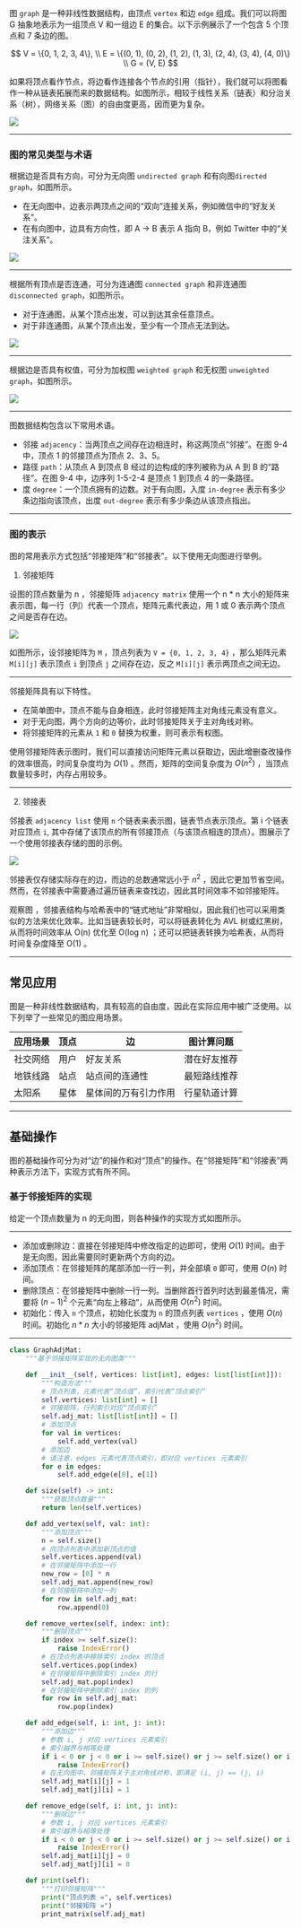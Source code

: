 图 `graph` 是一种非线性数据结构，由顶点 `vertex` 和边 `edge` 组成。我们可以将图 G 抽象地表示为一组顶点 V 和一组边 E 的集合。以下示例展示了一个包含 5 个顶点和 7 条边的图。

$$
V = \{0, 1, 2, 3, 4\}, \\
E = \{(0, 1), (0, 2), (1, 2), (1, 3), (2, 4), (3, 4), (4, 0)\} \\
G = (V, E)
$$

如果将顶点看作节点，将边看作连接各个节点的引用（指针），我们就可以将图看作一种从链表拓展而来的数据结构。如图所示，相较于线性关系（链表）和分治关系（树），网络关系（图）的自由度更高，因而更为复杂。

<img class="w-120 mx-auto" src="../images/graph/evolve.png" />

---

### 图的常见类型与术语

根据边是否具有方向，可分为无向图 `undirected graph` 和有向图`directed graph`，如图所示。

- 在无向图中，边表示两顶点之间的“双向”连接关系，例如微信中的“好友关系”。
- 在有向图中，边具有方向性，即 A -> B 表示 A 指向 B，例如 Twitter 中的“关注关系”。

<img class="w-120 mx-auto" src="../images/graph/cat1.png" />

---

根据所有顶点是否连通，可分为连通图 `connected graph` 和非连通图 `disconnected graph`，如图所示。

- 对于连通图，从某个顶点出发，可以到达其余任意顶点。
- 对于非连通图，从某个顶点出发，至少有一个顶点无法到达。

<img class="w-140 mx-auto" src="../images/graph/cat2.png" />

---

根据边是否具有权值，可分为加权图 `weighted graph` 和无权图 `unweighted graph`，如图所示。

<img class="w-140 mx-auto" src="../images/graph/cat3.png" />

---

图数据结构包含以下常用术语。

- 邻接 `adjacency`：当两顶点之间存在边相连时，称这两顶点“邻接”。在图 9-4 中，顶点 1 的邻接顶点为顶点 2、3、5。
- 路径 `path`：从顶点 A 到顶点 B 经过的边构成的序列被称为从 A 到 B 的“路径”。在图 9-4 中，边序列 1-5-2-4 是顶点 1 到顶点 4 的一条路径。
- 度 `degree`：一个顶点拥有的边数。对于有向图，入度 `in-degree` 表示有多少条边指向该顶点，出度 `out-degree` 表示有多少条边从该顶点指出。

---

### 图的表示

图的常用表示方式包括“邻接矩阵”和“邻接表”。以下使用无向图进行举例。

1. 邻接矩阵

设图的顶点数量为 n ，邻接矩阵 `adjacency matrix` 使用一个 n * n 大小的矩阵来表示图，每一行（列）代表一个顶点，矩阵元素代表边，用 1 或 0 表示两个顶点之间是否存在边。

<img class="w-100 mx-auto" src="../images/graph/adjacency_matrix.png" />

如图所示，设邻接矩阵为 `M` ，顶点列表为 `V = {0, 1, 2, 3, 4}` ，那么矩阵元素 `M[i][j]` 表示顶点 `i` 到顶点 `j` 之间存在边，反之 `M[i][j]` 表示两顶点之间无边。

---

邻接矩阵具有以下特性。
- 在简单图中，顶点不能与自身相连，此时邻接矩阵主对角线元素没有意义。
- 对于无向图，两个方向的边等价，此时邻接矩阵关于主对角线对称。
- 将邻接矩阵的元素从 `1` 和 `0` 替换为权重，则可表示有权图。

使用邻接矩阵表示图时，我们可以直接访问矩阵元素以获取边，因此增删查改操作的效率很高，时间复杂度均为 $O(1)$ 。然而，矩阵的空间复杂度为 $O(n^2)$ ，当顶点数量较多时，内存占用较多。

---

2. 领接表

邻接表 `adjacency list` 使用 `n` 个链表来表示图，链表节点表示顶点。第 i 个链表对应顶点 `i`, 其中存储了该顶点的所有邻接顶点（与该顶点相连的顶点）。图展示了一个使用邻接表存储的图的示例。

<img class="w-140 mx-auto" src="../images/graph/adjacency_list.png" />

邻接表仅存储实际存在的边，而边的总数通常远小于 $n^2$ ，因此它更加节省空间。然而，在邻接表中需要通过遍历链表来查找边，因此其时间效率不如邻接矩阵。

观察图 ，邻接表结构与哈希表中的“链式地址”非常相似，因此我们也可以采用类似的方法来优化效率。比如当链表较长时，可以将链表转化为 AVL 树或红黑树，从而将时间效率从 O(n) 优化至 O(log n) ；还可以把链表转换为哈希表，从而将时间复杂度降至 O(1) 。

---

## 常见应用

图是一种非线性数据结构，具有较高的自由度，因此在实际应用中被广泛使用。以下列举了一些常见的图应用场景。

| 应用场景 | 顶点 | 边 | 图计算问题 |
| --- | --- | --- | --- |
| 社交网络 | 用户 | 好友关系 | 潜在好友推荐 |
| 地铁线路 | 站点 | 站点间的连通性 | 最短路线推荐 |
| 太阳系 | 星体 | 星体间的万有引力作用 | 行星轨道计算 |

---

## 基础操作

图的基础操作可分为对“边”的操作和对“顶点”的操作。在“邻接矩阵”和“邻接表”两种表示方法下，实现方式有所不同。

### 基于邻接矩阵的实现

给定一个顶点数量为 n 的无向图，则各种操作的实现方式如图所示。

<v-switch>
<template #1>
<img class="w-140 mx-auto" src="../images/graph/matrix1.png" />
</template>
<template #2>
<img class="w-140 mx-auto" src="../images/graph/matrix2.png" />
</template>
<template #3>
<img class="w-140 mx-auto" src="../images/graph/matrix3.png" />
</template>
<template #4>
<img class="w-140 mx-auto" src="../images/graph/matrix4.png" />
</template>
<template #5>
<img class="w-140 mx-auto" src="../images/graph/matrix5.png" />
</template>
</v-switch>

---

- 添加或删除边：直接在邻接矩阵中修改指定的边即可，使用 $O(1)$ 时间。由于是无向图，因此需要同时更新两个方向的边。
- 添加顶点：在邻接矩阵的尾部添加一行一列，并全部填 `0` 即可，使用 $O(n)$ 时间。
- 删除顶点：在邻接矩阵中删除一行一列。当删除首行首列时达到最差情况，需要将 $(n-1)^2$ 个元素“向左上移动”，从而使用 $O(n^2)$ 时间。
- 初始化：传入 `n` 个顶点，初始化长度为 `n` 的顶点列表 `vertices` ，使用 $O(n)$ 时间。初始化 
$n * n$ 大小的邻接矩阵 adjMat ，使用 $O(n^2)$ 时间。 

---

```py {*}{maxHeight: '450px'}
class GraphAdjMat:
    """基于邻接矩阵实现的无向图类"""

    def __init__(self, vertices: list[int], edges: list[list[int]]):
        """构造方法"""
        # 顶点列表，元素代表“顶点值”，索引代表“顶点索引”
        self.vertices: list[int] = []
        # 邻接矩阵，行列索引对应“顶点索引”
        self.adj_mat: list[list[int]] = []
        # 添加顶点
        for val in vertices:
            self.add_vertex(val)
        # 添加边
        # 请注意，edges 元素代表顶点索引，即对应 vertices 元素索引
        for e in edges:
            self.add_edge(e[0], e[1])

    def size(self) -> int:
        """获取顶点数量"""
        return len(self.vertices)

    def add_vertex(self, val: int):
        """添加顶点"""
        n = self.size()
        # 向顶点列表中添加新顶点的值
        self.vertices.append(val)
        # 在邻接矩阵中添加一行
        new_row = [0] * n
        self.adj_mat.append(new_row)
        # 在邻接矩阵中添加一列
        for row in self.adj_mat:
            row.append(0)

    def remove_vertex(self, index: int):
        """删除顶点"""
        if index >= self.size():
            raise IndexError()
        # 在顶点列表中移除索引 index 的顶点
        self.vertices.pop(index)
        # 在邻接矩阵中删除索引 index 的行
        self.adj_mat.pop(index)
        # 在邻接矩阵中删除索引 index 的列
        for row in self.adj_mat:
            row.pop(index)

    def add_edge(self, i: int, j: int):
        """添加边"""
        # 参数 i, j 对应 vertices 元素索引
        # 索引越界与相等处理
        if i < 0 or j < 0 or i >= self.size() or j >= self.size() or i == j:
            raise IndexError()
        # 在无向图中，邻接矩阵关于主对角线对称，即满足 (i, j) == (j, i)
        self.adj_mat[i][j] = 1
        self.adj_mat[j][i] = 1

    def remove_edge(self, i: int, j: int):
        """删除边"""
        # 参数 i, j 对应 vertices 元素索引
        # 索引越界与相等处理
        if i < 0 or j < 0 or i >= self.size() or j >= self.size() or i == j:
            raise IndexError()
        self.adj_mat[i][j] = 0
        self.adj_mat[j][i] = 0

    def print(self):
        """打印邻接矩阵"""
        print("顶点列表 =", self.vertices)
        print("邻接矩阵 =")
        print_matrix(self.adj_mat)
```